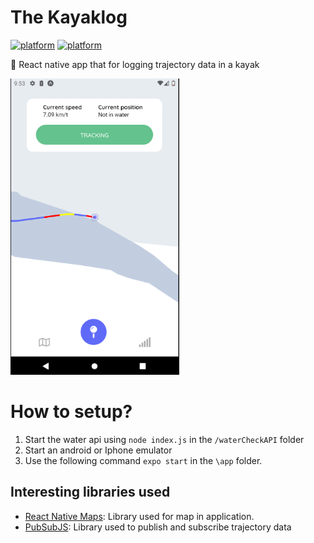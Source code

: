 # The Kayaklog
[![platform](https://img.shields.io/badge/platform-Android-brightgreen.svg)](https://www.android.com)
[![platform](https://img.shields.io/badge/platform-ios-brightgreen.svg)](https://developer.apple.com/develop/)

:iphone: React native app that for logging trajectory data in a kayak

<img src="Images/image1.png" height='auto' width='270'/> 

# How to setup?

1. Start the water api using `node index.js` in the `/waterCheckAPI` folder
2. Start an android or Iphone emulator 
3. Use the following command `expo start` in the `\app` folder.

## Interesting libraries used

* <a href="https://github.com/react-native-maps/react-native-maps">React Native Maps</a>: Library used for map in application.
* <a href="https://github.com/mroderick/PubSubJS">PubSubJS</a>: Library used to publish and subscribe trajectory data
